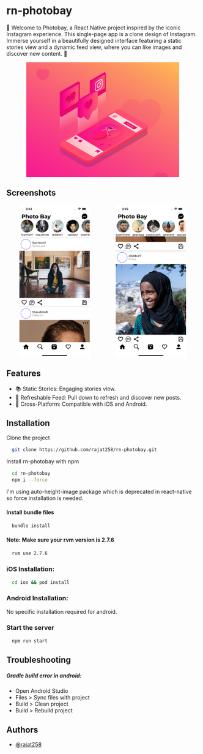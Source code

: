 # rn-photobay

📸 Welcome to Photobay, a React Native project inspired by the iconic Instagram experience. This single-page app is a clone design of Instagram. Immerse yourself in a beautifully designed interface featuring a static stories view and a dynamic feed view, where you can like images and discover new content. 🚀

<div>
    <img src="./asset/readmeImage.gif" alt="gif" style="display: block;
     width: '50%';
     margin: auto;"/>
</div>

## Screenshots

<div style="display: flex; justify-content: center;">
  <img src="./asset/screenshot1.png" alt="App Screenshot" 
        style="display: block;
        height: 400px;
        width: '50%';
        margin: auto;"/>
    <img src="./asset/screenshot2.png" alt="App Screenshot" 
        style="display: block;
        height: 400px;
        width: '50%';
        margin: auto;"/>
</div>

## Features

- 📚 Static Stories: Engaging stories view.
- 🔄 Refreshable Feed: Pull down to refresh and discover new posts.
- 📱 Cross-Platform: Compatible with iOS and Android.

## Installation

Clone the project

```bash
  git clone https://github.com/rajat258/rn-photobay.git
```

Install rn-photobay with npm

```bash
  cd rn-photobay
  npm i --force
```

I'm using auto-height-image package which is deprecated in react-native so force installation is needed.

#### Install bundle files

```bash
  bundle install
```

#### Note: Make sure your rvm version is 2.7.6

```bash
  rvm use 2.7.6
```

### iOS Installation:

```bash
  cd ios && pod install
```

### Android Installation:

No specific installation required for android.

### Start the server

```bash
  npm run start
```

## Troubleshooting

##### Gradle build error in android:

- Open Android Studio
- Files > Sync files with project
- Build > Clean project
- Build > Rebuild project

## Authors

- [@rajat258](https://github.com/rajat258)
